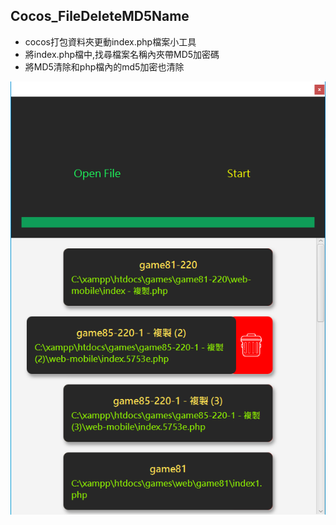 ## Cocos_FileDeleteMD5Name
* cocos打包資料夾更動index.php檔案小工具
* 將index.php檔中,找尋檔案名稱內夾帶MD5加密碼
* 將MD5清除和php檔內的md5加密也清除

![image](01.png)

